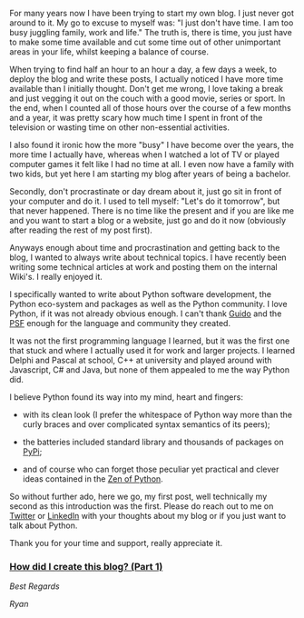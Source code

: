 For many years now I have been trying to start my own blog. I just never got around to it. My go to excuse to myself was: "I just don't have time. I am too busy juggling family, work and life." The truth is, there is time, you just have to make some time available and cut some time out of other unimportant areas in your life, whilst keeping a balance of course.

When trying to find half an hour to an hour a day, a few days a week, to deploy the blog and write these posts, I actually noticed I have more time available than I initially thought. Don't get me wrong, I love taking a break and just vegging it out on the couch with a good movie, series or sport. In the end, when I counted all of those hours over the course of a few months and a year, it was pretty scary how much time I spent in front of the television or wasting time on other non-essential activities.

I also found it ironic how the more "busy" I have become over the years, the more time I actually have, whereas when I watched a lot of TV or played computer games it felt like I had no time at all. I even now have a family with two kids, but yet here I am starting my blog after years of being a bachelor.

Secondly, don't procrastinate or day dream about it, just go sit in front of your computer and do it. I used to tell myself: "Let's do it tomorrow", but that never happened. There is no time like the present and if you are like me and you want to start a blog or a website, just go and do it now (obviously after reading the rest of my post first).

Anyways enough about time and procrastination and getting back to the blog, I wanted to always write about technical topics. I have recently been writing some technical articles at work and posting them on the internal Wiki's. I really enjoyed it.

I specifically wanted to write about Python software development, the Python eco-system and packages as well as the Python community. I love Python, if it was not already obvious enough. I can't thank [Guido](https://en.wikipedia.org/wiki/Guido_van_Rossum) and the [PSF](https://www.python.org/psf/) enough for the language and community they created.

It was not the first programming language I learned, but it was the first one that stuck and where I actually used it for work and larger projects. I learned Delphi and Pascal at school, C++ at university and played around with Javascript, C# and Java, but none of them appealed to me the way Python did.

I believe Python found its way into my mind, heart and fingers:

- with its clean look (I prefer the whitespace of Python way more than the curly braces and over complicated syntax semantics of its peers);

- the batteries included standard library and thousands of packages on [PyPi](https://pypi.org/);

- and of course who can forget those peculiar yet practical and clever ideas contained in the [Zen of Python](https://www.python.org/dev/peps/pep-0020/).

So without further ado, here we go, my first post, well technically my second as this introduction was the first. Please do reach out to me on [Twitter](https://twitter.com/Ryan00609169) or [LinkedIn](https://www.linkedin.com/in/ryanleonbutler/) with your thoughts about my blog or if you just want to talk about Python.

Thank you for your time and support, really appreciate it.

### [How did I create this blog? (Part 1)](https://ryanbutler.online/3/)

*Best Regards*

*Ryan*